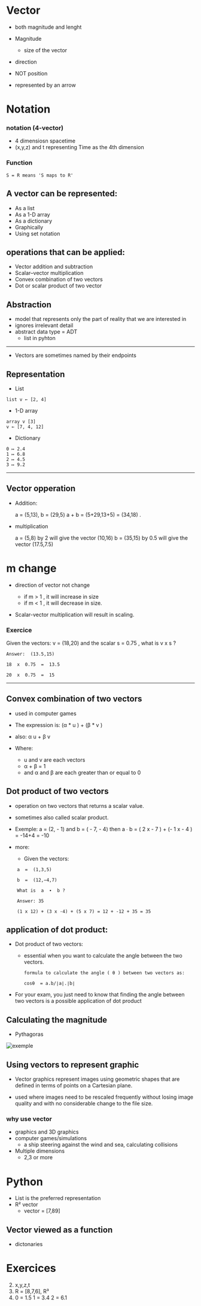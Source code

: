 
# Vector

- both magnitude and lenght

- Magnitude
  - size of the vector
- direction
- NOT position
- represented by an arrow

# Notation

### notation (4-vector)

- 4 dimensiosn spacetime
- (x,y,z) and t representing Time as the 4th dimension

### Function

    S = R means 'S maps to R'

## A vector can be represented:
- As a list
- As a 1-D array
- As a dictionary
- Graphically
- Using set notation

## operations that can be applied:
- Vector addition and subtraction
- Scalar–vector multiplication
- Convex combination of two vectors
- Dot or scalar product of two vector

## Abstraction

- model that represents only the part of reality that we are interested in
- ignores irrelevant detail
- abstract data type = ADT
  - list in pyhton

---

- Vectors are sometimes named by their endpoints

## Representation

- List
```
list v ← [2, 4]
```

- 1-D array
```
array v [3]
v ← [7, 4, 12]
```

- Dictionary
```
0 ↦ 2.4
1 ↦ 6.8
2 ↦ 4.5
3 ↦ 9.2
```

---

## Vector opperation

- Addition:

    a = (5,13), b = (29,5) 
    a + b = (5+29,13+5) = (34,18) .

- multiplication
  
    a  =  (5,8)  by  2  will give the vector  (10,16) 
    b  =  (35,15)  by  0.5  will give the vector  (17.5,7.5)

# m change

- direction of vector not change
  - if  m  >  1 , it will increase in size
  - if  m  <  1 , it will decrease in size.

- Scalar-vector multiplication will result in scaling.
  
### Exercice

Given the vectors:  v  =  (18,20)  and the scalar  s  =  0.75 , what is  v  x  s ?

```
Answer:  (13.5,15) 

18  x  0.75  =  13.5 

20  x  0.75  =  15
```

---

## Convex combination of two vectors

- used in computer games

- The expression is:
        (α *  u ) + (β *  v )
- also:
        α u  + β v

- Where:
  - u  and  v  are each vectors
  - α + β = 1
  - and α and β are each greater than or equal to 0
  
## Dot product of two vectors

- operation on two vectors that returns a scalar value.
- sometimes also called scalar product.

- Exemple:
        a  =  (2,  - 1)  and  b  =  ( - 7,  - 4) 
        then  a  ∙  b  = ( 2  x - 7 ) + (- 1  x - 4 ) = -14+4  = -10

- more:
    
  - Given the vectors:
```
    a  =  (1,3,5) 

    b  =  (12,−4,7) 

    What is  a  ∙  b ?

    Answer: 35

    (1 x 12) + (3 x -4) + (5 x 7) = 12 + -12 + 35 = 35
```
## application of dot product:

- Dot product of two vectors:
  - essential when you want to calculate the angle between the two vectors.

        formula to calculate the angle ( θ ) between two vectors as:

        cosθ  = a.b/∣a∣.∣b∣

- For your exam, you just need to know that finding the angle between two vectors is a possible application of dot product
  
## Calculating the magnitude

- Pythagoras
  
![exemple](image.png)
​  
## Using vectors to represent graphic

- Vector graphics represent images using geometric shapes that are defined in terms of points on a Cartesian plane.

- used where images need to be rescaled frequently without losing image quality and with no considerable change to the file size.
​
### why use vector

- graphics and 3D graphics
- computer games/simulations
  - a ship steering against the wind and sea, calculating collisions
- Multiple dimensions
  - 2,3 or more

# Python

- List is the preferred representation
- R² vector
  - vector = [7,89]

## Vector viewed as a function
- dictonaries

# Exercices

2. x,y,z,t
3. R = [8,7,6], R³
4. 0 = 1.5
1 = 3.4
2 = 6.1

